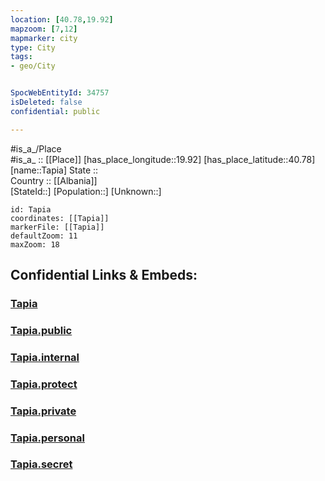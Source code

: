 ```yaml
---
location: [40.78,19.92] 
mapzoom: [7,12] 
mapmarker: city 
type: City
tags:
- geo/City


SpocWebEntityId: 34757
isDeleted: false
confidential: public

---
```

#is_a_/Place  
#is_a_ :: [[Place]] 
[has_place_longitude::19.92] 
[has_place_latitude::40.78] 
[name::Tapia] 
State ::  
Country :: [[Albania]]  
[StateId::] 
[Population::] 
[Unknown::] 


```leaflet
id: Tapia
coordinates: [[Tapia]] 
markerFile: [[Tapia]] 
defaultZoom: 11 
maxZoom: 18
```


## Confidential Links & Embeds: 

### [Tapia](/_Standards/Earth/Continent/Europe/Europe~South/Albania/Counties~Albania/Berat/City/Tapia.md) 

### [Tapia.public](/_public/Earth/Continent/Europe/Europe~South/Albania/Counties~Albania/Berat/City/Tapia.public.md) 

### [Tapia.internal](/_internal/Earth/Continent/Europe/Europe~South/Albania/Counties~Albania/Berat/City/Tapia.internal.md) 

### [Tapia.protect](/_protect/Earth/Continent/Europe/Europe~South/Albania/Counties~Albania/Berat/City/Tapia.protect.md) 

### [Tapia.private](/_private/Earth/Continent/Europe/Europe~South/Albania/Counties~Albania/Berat/City/Tapia.private.md) 

### [Tapia.personal](/_personal/Earth/Continent/Europe/Europe~South/Albania/Counties~Albania/Berat/City/Tapia.personal.md) 

### [Tapia.secret](/_secret/Earth/Continent/Europe/Europe~South/Albania/Counties~Albania/Berat/City/Tapia.secret.md)

